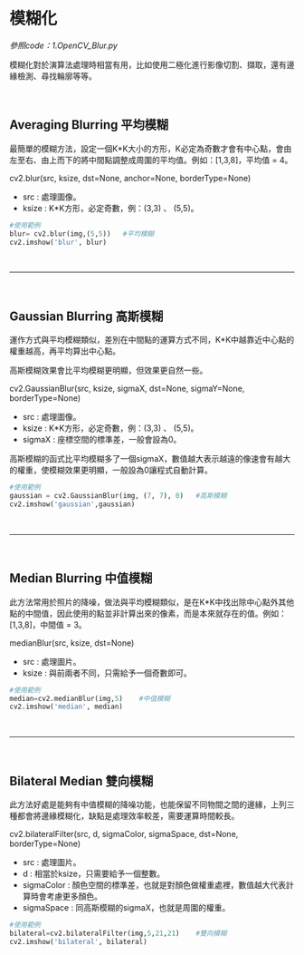 # 模糊化

_參照code：1.OpenCV_Blur.py_

模糊化對於演算法處理時相當有用，比如使用二極化進行影像切割、擷取，還有邊緣檢測、尋找輪廓等等。

<br/>

## Averaging Blurring 平均模糊


最簡單的模糊方法，設定一個K*K大小的方形，K必定為奇數才會有中心點，會由左至右、由上而下的將中間點調整成周圍的平均值。例如：[1,3,8]，平均值 = 4。

cv2.blur(src, ksize, dst=None, anchor=None, borderType=None)

+ src : 處理圖像。
+ ksize : K*K方形，必定奇數，例：(3,3) 、 (5,5)。

```python
#使用範例
blur= cv2.blur(img,(5,5))   #平均模糊
cv2.imshow('blur', blur)
```

<br/>

---

<br/>

## Gaussian Blurring 高斯模糊

運作方式與平均模糊類似，差別在中間點的運算方式不同，K*K中越靠近中心點的權重越高，再平均算出中心點。

高斯模糊效果會比平均模糊更明顯，但效果更自然一些。

cv2.GaussianBlur(src, ksize, sigmaX, dst=None, sigmaY=None, borderType=None)

+ src : 處理圖像。
+ ksize :  K*K方形，必定奇數，例：(3,3) 、 (5,5)。
+ sigmaX : 座標空間的標準差，一般會設為0。

高斯模糊的函式比平均模糊多了一個sigmaX，數值越大表示越遠的像速會有越大的權重，使模糊效果更明顯，一般設為0讓程式自動計算。

```python
#使用範例
gaussian = cv2.GaussianBlur(img, (7, 7), 0)   #高斯模糊
cv2.imshow('gaussian',gaussian)
```

<br/>

---

<br/>

## Median Blurring 中值模糊

此方法常用於照片的降噪，做法與平均模糊類似，是在K*K中找出除中心點外其他點的中間值，因此使用的點並非計算出來的像素，而是本來就存在的值。例如：[1,3,8]，中間值 = 3。

medianBlur(src, ksize, dst=None)

+ src : 處理圖片。
+ ksize : 與前兩者不同，只需給予一個奇數即可。


```python
#使用範例
median=cv2.medianBlur(img,5)    #中值模糊
cv2.imshow('median', median)
```

<br/>

---

<br/>

## Bilateral Median 雙向模糊

此方法好處是能夠有中值模糊的降噪功能，也能保留不同物間之間的邊緣，上列三種都會將邊緣模糊化，缺點是處理效率較差，需要運算時間較長。

cv2.bilateralFilter(src, d, sigmaColor, sigmaSpace, dst=None, borderType=None)

+ src : 處理圖片。
+ d : 相當於ksize，只需要給予一個整數。
+ sigmaColor : 顏色空間的標準差，也就是對顏色做權重處裡，數值越大代表計算時會考慮更多顏色。
+ sigmaSpace : 同高斯模糊的sigmaX，也就是周圍的權重。

```python
#使用範例
bilateral=cv2.bilateralFilter(img,5,21,21)    #雙向模糊
cv2.imshow('bilateral', bilateral)
```